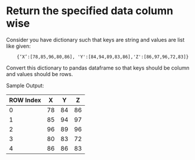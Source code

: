 # Return the specified data column wise

Consider you have dictionary such that keys are string and values are list like given:

        {‘X’:[78,85,96,80,86], 'Y':[84,94,89,83,86],'Z':[86,97,96,72,83]}

Convert this dictionary to pandas dataframe so that keys should be column and values should be rows.

Sample Output:


|ROW Index| X | Y | Z |
|---------|----|----|----|
|0  |78  |84  |86
|1  |85  |94  |97
|2  |96  |89  |96
|3  |80  |83  |72
|4  |86  |86  |83

